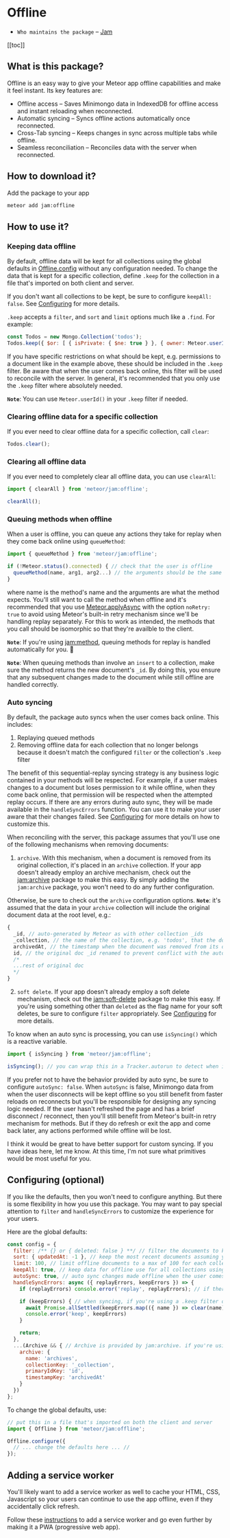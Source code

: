 # Offline

- `Who maintains the package` – [Jam](https://github.com/jamauro)

[[toc]]

## What is this package?

Offline is an easy way to give your Meteor app offline capabilities and make it feel instant. Its key features are:

* Offline access – Saves Minimongo data in IndexedDB for offline access and instant reloading when reconnected.
* Automatic syncing – Syncs offline actions automatically once reconnected.
* Cross-Tab syncing – Keeps changes in sync across multiple tabs while offline.
* Seamless reconciliation – Reconciles data with the server when reconnected.

## How to download it?

Add the package to your app
```bash
meteor add jam:offline
```

## How to use it?

### Keeping data offline
By default, offline data will be kept for all collections using the global defaults in [Offline.config](#configuring-optional) without any configuration needed. To change the data that is kept for a specific collection, define `.keep` for the collection in a file that's imported on both client and server.

If you don't want all collections to be kept, be sure to configure `keepAll: false`. See [Configuring](#configuring-optional) for more details.

`.keep` accepts a `filter`, and `sort` and `limit` options much like a `.find`. For example:

```js
const Todos = new Mongo.Collection('todos');
Todos.keep({ $or: [ { isPrivate: { $ne: true } }, { owner: Meteor.userId() } ]}, { limit: 200 }) // this will override any global defaults
```

If you have specific restrictions on what should be kept, e.g. permissions to a document like in the example above, these should be included in the `.keep` filter. Be aware that when the user comes back online, this filter will be used to reconcile with the server. In general, it's recommended that you only use the `.keep` filter where absolutely needed.

**`Note`**: You can use `Meteor.userId()` in your `.keep` filter if needed.

### Clearing offline data for a specific collection
If you ever need to clear offline data for a specific collection, call `clear`:

```js
Todos.clear();
```

### Clearing all offline data
If you ever need to completely clear all offline data, you can use `clearAll`:

```js
import { clearAll } from 'meteor/jam:offline';

clearAll();
```

### Queuing methods when offline
When a user is offline, you can queue any actions they take for replay when they come back online using `queueMethod`:

```js
import { queueMethod } from 'meteor/jam:offline';

if (!Meteor.status().connected) { // check that the user is offline
  queueMethod(name, arg1, arg2...) // the arguments should be the same form that you'd use for Meteor.callAsync
}
```
where name is the method's name and the arguments are what the method expects. You'll still want to call the method when offline and it's recommended that you use [Meteor.applyAsync](https://docs.meteor.com/api/methods.html#Meteor-applyAsync) with the option `noRetry: true` to avoid using Meteor's built-in retry mechanism since we'll be handling replay separately. For this to work as intended, the methods that you call should be isomorphic so that they're availble to the client.

**`Note`**: If you're using [jam:method](https://github.com/jamauro/method), queuing methods for replay is handled automatically for you. 🎉

**`Note`**: When queuing methods than involve an `insert` to a collection, make sure the method returns the new document's `_id`. By doing this, you ensure that any subsequent changes made to the document while still offline are handled correctly.

### Auto syncing
By default, the package auto syncs when the user comes back online. This includes:

1. Replaying queued methods
2. Removing offline data for each collection that no longer belongs because it doesn't match the configured `filter` or the collection's `.keep` filter

The benefit of this sequential-replay syncing strategy is any business logic contained in your methods will be respected. For example, if a user makes changes to a document but loses permission to it while offline, when they come back online, that permission will be respected when the attempted replay occurs. If there are any errors during auto sync, they will be made available in the `handleSyncErrors` function. You can use it to make your user aware that their changes failed. See [Configuring](#configuring-optional) for more details on how to customize this.

When reconciling with the server, this package assumes that you'll use one of the following mechanisms when removing documents:

1. `archive`. With this mechanism, when a document is removed from its original collection, it's placed in an `archive` collection. If your app doesn't already employ an archive mechanism, check out the [jam:archive](https://github.com/jamauro/archive) package to make this easy. By simply adding the `jam:archive` package, you won't need to do any further configuration.

Otherwise, be sure to check out the `archive` configuration options. **`Note`**: it's assumed that the data in your `archive` collection will include the original document data at the root level, e.g.:
```js
{
  _id, // auto-generated by Meteor as with other collection _ids
  _collection, // the name of the collection, e.g. 'todos', that the doc belonged to originally
  archivedAt, // the timestamp when the document was removed from its original collection and inserted into the archive
  id, // the original doc _id renamed to prevent conflict with the auto-generated one above. when restored, it will be renamed back to _id automatically by this package
  /*
  ...rest of original doc
  */
}
```

2. `soft delete`. If your app doesn't already employ a soft delete mechanism, check out the [jam:soft-delete](https://github.com/jamauro/soft-delete) package to make this easy. If you're using something other than `deleted` as the flag name for your soft deletes, be sure to configure `filter` appropriately. See [Configuring](#configuring-optional) for more details.

To know when an auto sync is processing, you can use `isSyncing()` which is a reactive variable.

```js
import { isSyncing } from 'meteor/jam:offline';

isSyncing(); // you can wrap this in a Tracker.autorun to detect when it changes
```

If you prefer not to have the behavior provided by auto sync, be sure to configure `autoSync: false`. When `autoSync` is false, Minimongo data from when the user disconnects will be kept offline so you still benefit from faster reloads on reconnects but you'll be responsible for designing any syncing logic needed. If the user hasn't refreshed the page and has a brief disconnect / reconnect, then you'll still benefit from Meteor's built-in retry mechanism for methods. But if they do refresh or exit the app and come back later, any actions performed while offline will be lost.

I think it would be great to have better support for custom syncing. If you have ideas here, let me know. At this time, I'm not sure what primitives would be most useful for you.

## Configuring (optional)
If you like the defaults, then you won't need to configure anything. But there is some flexibility in how you use this package. You may want to pay special attention to `filter` and `handleSyncErrors` to customize the experience for your users.

Here are the global defaults:
```js
const config = {
  filter: /** {} or { deleted: false } **/ // filter the documents to keep across all collections. if you're not using jam:archive or don't have the archive config below set, it will assume you're using soft deletes.
  sort: { updatedAt: -1 }, // keep the most recent documents assuming you have an updatedAt on each doc. if you're using a different field name for timestamps, you'll want to change this.
  limit: 100, // limit offline documents to a max of 100 for each collection
  keepAll: true, // keep data for offline use for all collections using the global filter, sort, limit. to keep data for only certain collections, set this to false and then use collection.keep() for the collections you want to use offline.
  autoSync: true, // auto sync changes made offline when the user comes back online
  handleSyncErrors: async ({ replayErrors, keepErrors }) => {
    if (replayErrors) console.error('replay', replayErrors); // if there are errors when the Meteor methods are replayed, they will be in array here with the name of the method, the method's args, and the error itself. you can use it to alert your user, logging purposes, etc.

    if (keepErrors) { // when syncing, if you're using a .keep filter or you have a global filter in the config that isn't an empty object, and there are errors reconciling with the server, they will be in an array here with the name of the collection and the error itself. you can customize how you handle these. by default, we clear the offline database for the collection since it could have stale data and reload the page.
      await Promise.allSettled(keepErrors.map(({ name }) => clear(name)));
      console.error('keep', keepErrors)
    }

    return;
  },
  ...(Archive && { // Archive is provided by jam:archive. if you're using a different archive mechanism, you'll need to configure these manually
    archive: {
      name: 'archives',
      collectionKey: '_collection',
      primaryIdKey: 'id',
      timestampKey: 'archivedAt'
    }
  })
};
````

To change the global defaults, use:
```js
// put this in a file that's imported on both the client and server
import { Offline } from 'meteor/jam:offline';

Offline.configure({
  // ... change the defaults here ... //
});
```

## Adding a service worker
You'll likely want to add a service worker as well to cache your HTML, CSS, Javascript so your users can continue to use the app offline, even if they accidentally click refresh.

Follow these [instructions](https://github.com/jamauro/pwa-kit) to add a service worker and go even further by making it a PWA (progressive web app).
